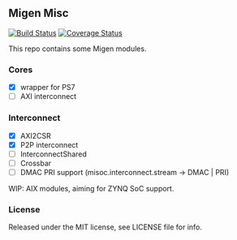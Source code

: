 ## Migen Misc

[![Build Status](https://travis-ci.org/peteut/migen-misc.svg)](
https://travis-ci.org/peteut/migen-misc)
[![Coverage Status](https://coveralls.io/repos/peteut/migen-misc/badge.svg)](
https://coveralls.io/r/peteut/migen-misc)

This repo contains some Migen modules.

### Cores

- [x] wrapper for PS7
- [ ] AXI interconnect

### Interconnect

- [x] AXI2CSR
- [x] P2P interconnect
- [ ] InterconnectShared
- [ ] Crossbar
- [ ] DMAC PRI support (misoc.interconnect.stream -> DMAC | PRI)

WIP: AIX modules, aiming for ZYNQ SoC support.

### License

Released under the MIT license, see LICENSE file for info.


